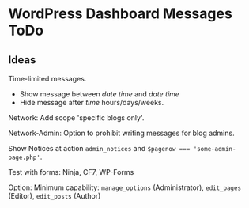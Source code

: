WordPress Dashboard Messages ToDo
=================================

Ideas
-----

Time-limited messages.  
 - Show message between *date time* and *date time*
 - Hide message after *time* hours/days/weeks.

Network: Add scope 'specific blogs only'.

Network-Admin: Option to prohibit writing messages for blog admins.

Show Notices at action `admin_notices` and `$pagenow === 'some-admin-page.php'`.

Test with forms: Ninja, CF7, WP-Forms

Option: Minimum capability: `manage_options` (Administrator), `edit_pages` (Editor), `edit_posts` (Author)